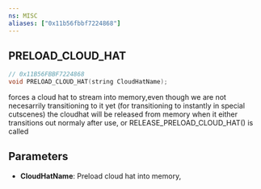 ```yaml
---
ns: MISC
aliases: ["0x11b56fbbf7224868"]
---
```

## PRELOAD_CLOUD_HAT

```c
// 0x11B56FBBF7224868
void PRELOAD_CLOUD_HAT(string CloudHatName);
```

forces a cloud hat to stream into memory,even though we are not necesarrily transitioning to it yet (for transitioning to instantly in special cutscenes)
the cloudhat will be released from memory when it either transitions out normaly after use, or RELEASE_PRELOAD_CLOUD_HAT() is called


## Parameters
* **CloudHatName**: Preload cloud hat into memory,
